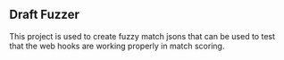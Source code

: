 ## Draft Fuzzer
This project is used to create fuzzy match jsons that can be used to test that the web hooks are working properly in match scoring.

